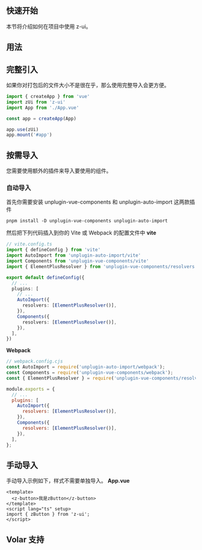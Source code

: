 ## 快速开始

本节将介绍如何在项目中使用 z-ui。

## 用法

## 完整引入

如果你对打包后的文件大小不是很在乎，那么使用完整导入会更方便。

```Typescript
import { createApp } from 'vue'
import zUi from 'z-ui'
import App from './App.vue'

const app = createApp(App)

app.use(zUi)
app.mount('#app')
```

## 按需导入

您需要使用额外的插件来导入要使用的组件。

### 自动导入

首先你需要安装 unplugin-vue-components 和 unplugin-auto-import 这两款插件

```Shell
pnpm install -D unplugin-vue-components unplugin-auto-import
```

然后把下列代码插入到你的 Vite 或 Webpack 的配置文件中
**vite**

```Typescript
// vite.config.ts
import { defineConfig } from 'vite'
import AutoImport from 'unplugin-auto-import/vite'
import Components from 'unplugin-vue-components/vite'
import { ElementPlusResolver } from 'unplugin-vue-components/resolvers'

export default defineConfig({
  // ...
  plugins: [
    // ...
    AutoImport({
      resolvers: [ElementPlusResolver()],
    }),
    Components({
      resolvers: [ElementPlusResolver()],
    }),
  ],
})
```

**Webpack**

```javascript
// webpack.config.cjs
const AutoImport = require('unplugin-auto-import/webpack');
const Components = require('unplugin-vue-components/webpack');
const { ElementPlusResolver } = require('unplugin-vue-components/resolvers');

module.exports = {
  // ...
  plugins: [
    AutoImport({
      resolvers: [ElementPlusResolver()],
    }),
    Components({
      resolvers: [ElementPlusResolver()],
    }),
  ],
};
```

## 手动导入

手动导入示例如下，样式不需要单独导入。
**App.vue**

```vue
<template>
  <z-button>我是zButton</z-button>
</template>
<script lang="ts" setup>
import { zButton } from 'z-ui';
</script>
```

## Volar 支持
